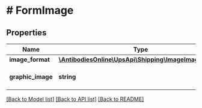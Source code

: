 # # FormImage

## Properties

Name | Type | Description | Notes
------------ | ------------- | ------------- | -------------
**image_format** | [**\AntibodiesOnline\UpsApi\Shipping\ImageImageFormat**](ImageImageFormat.md) |  |
**graphic_image** | **string** | Base 64 Encoded PDF Image. |

[[Back to Model list]](../../README.md#models) [[Back to API list]](../../README.md#endpoints) [[Back to README]](../../README.md)
